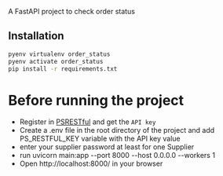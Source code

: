 A FastAPI project to check order status

## Installation

```bash
pyenv virtualenv order_status
pyenv activate order_status
pip install -r requirements.txt
```

# Before running the project

- Register in [PSRESTful](https://psrestful.com) and get the `API key`
- Create a .env file in the root directory of the project and add PS_RESTFUL_KEY variable with the API key value
- enter your supplier password at least for one Supplier 
- run uvicorn main:app --port 8000 --host 0.0.0.0 --workers 1
- Open http://localhost:8000/ in your browser